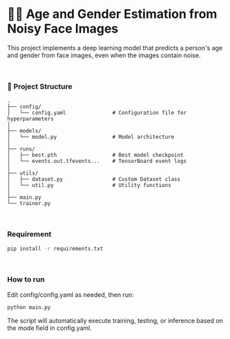 # 🧑‍🦰 Age and Gender Estimation from Noisy Face Images
This project implements a deep learning model that predicts a person's age and gender from face images, even when the images contain noise.

<br>

### 📂 Project Structure
```text
.
├── config/
│   └── config.yaml               # Configuration file for hyperparameters
│
├── models/
│   └── model.py                  # Model architecture 
│
├── runs/
│   ├── best.pth                  # Best model checkpoint
│   └── events.out.tfevents...    # TensorBoard event logs
│
├── utils/
│   ├── dataset.py                # Custom Dataset class
│   └── util.py                   # Utility functions
│
├── main.py                       
└── trainer.py                 
```

<br>
   
### Requirement
```bash
pip install -r requirements.txt
```

<br>

### How to run
Edit config/config.yaml as needed, then run:
```bash
python main.py
```
The script will automatically execute training, testing, or inference based on the mode field in config.yaml.
